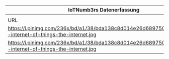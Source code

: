 |IoTNumb3rs Datenerfassung|||||||||||
| ---- | ---- | ---- | ---- | ---- | ---- | ---- | ---- | ---- | ---- | ---- |
||||||||||||
|URL|home_url|filename|device_class|device_count|market_class|market_volume|prognosis_year|publication_year|authorship_class|Dropbox folder|
|https://i.pinimg.com/236x/bd/a1/38/bda138c8d014e26d689750cd41ae4933--internet-of-things-the-internet.jpg|https://www.pinterest.de/smarttechforyou/infographics-on-iot/|file11_bda138c8d014e26d689750cd41ae4933--internet-of-things-the-internet.jpg|||revenue|5.649E+12|2019|unknown|Das Netzwerk auf Pinterest|JinlinHolic/20181111-2100|
|https://i.pinimg.com/236x/bd/a1/38/bda138c8d014e26d689750cd41ae4933--internet-of-things-the-internet.jpg|https://www.pinterest.de/smarttechforyou/infographics-on-iot/|file11_bda138c8d014e26d689750cd41ae4933--internet-of-things-the-internet.jpg|||revenue|7.065E+12|2020|unknown|Das Netzwerk auf Pinterest|JinlinHolic/20181111-2100|
